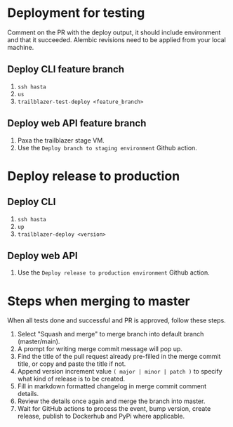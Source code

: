 # Deployment for testing
Comment on the PR with the deploy output, it should include environment and that it succeeded.
Alembic revisions need to be applied from your local machine.

## Deploy CLI feature branch
1. `ssh hasta`
2. `us`
3. `trailblazer-test-deploy <feature_branch>`

## Deploy web API feature branch
1. Paxa the trailblazer stage VM.
2. Use the `Deploy branch to staging environment` Github action.

# Deploy release to production

## Deploy CLI
1. `ssh hasta`
2. `up`
3. `trailblazer-deploy <version>`

## Deploy web API
1. Use the `Deploy release to production environment` Github action.


# Steps when merging to master
When all tests done and successful and PR is approved, follow these steps.

1. Select "Squash and merge" to merge branch into default branch (master/main).
2. A prompt for writing merge commit message will pop up.
3. Find the title of the pull request already pre-filled in the merge commit title, or copy and paste 
the title if not.
4. Append version increment value `( major | minor | patch )` to specify what kind of release is to be created.
5. Fill in markdown formatted changelog in merge commit comment details.
6. Review the details once again and merge the branch into master.
7. Wait for GitHub actions to process the event, bump version, create release, publish to Dockerhub and PyPi where applicable.
